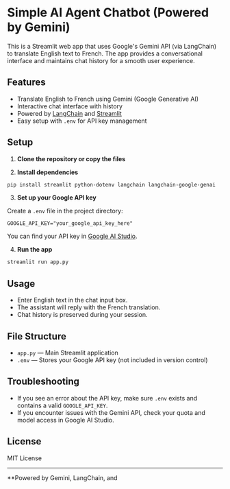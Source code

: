 # Simple AI Agent Chatbot (Powered by Gemini)

This is a Streamlit web app that uses Google's Gemini API (via LangChain) to translate English text to French. The app provides a conversational interface and maintains chat history for a smooth user experience.

## Features

- Translate English to French using Gemini (Google Generative AI)
- Interactive chat interface with history
- Powered by [LangChain](https://python.langchain.com/) and [Streamlit](https://streamlit.io/)
- Easy setup with `.env` for API key management

## Setup

1. **Clone the repository or copy the files**

2. **Install dependencies**

```sh
pip install streamlit python-dotenv langchain langchain-google-genai
```

3. **Set up your Google API key**

Create a `.env` file in the project directory:

```
GOOGLE_API_KEY="your_google_api_key_here"
```

You can find your API key in [Google AI Studio](https://aistudio.google.com/).

4. **Run the app**

```sh
streamlit run app.py
```

## Usage

- Enter English text in the chat input box.
- The assistant will reply with the French translation.
- Chat history is preserved during your session.

## File Structure

- `app.py` — Main Streamlit application
- `.env` — Stores your Google API key (not included in version control)

## Troubleshooting

- If you see an error about the API key, make sure `.env` exists and contains a valid `GOOGLE_API_KEY`.
- If you encounter issues with the Gemini API, check your quota and model access in Google AI Studio.

## License

MIT License

---

**Powered by Gemini, LangChain, and